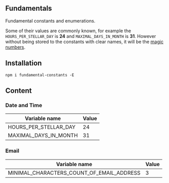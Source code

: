 ## Fundamentals

Fundamental constants and enumerations.

Some of their values are commonly known, for example the `HOURS_PER_STELLAR_DAY` is **24** and `MAXIMAL_DAYS_IN_MONTH` is **31**.
However without being stored to the constants with clear names, it will be the 
  [magic numbers](https://en.wikipedia.org/wiki/Magic_number_(programming)).


## Installation

```shell
npm i fundamental-constants -E
```


## Content
### Date and Time

| Variable name         | Value |
|-----------------------|-------|
| HOURS_PER_STELLAR_DAY | 24    |
| MAXIMAL_DAYS_IN_MONTH | 31    |


### Email


| Variable name                             | Value |
|-------------------------------------------|-------|
| MINIMAL_CHARACTERS_COUNT_OF_EMAIL_ADDRESS | 3     |

